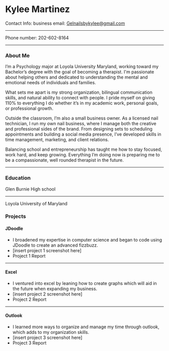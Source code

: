

# Kylee Martinez
Contact Info:
business email: Gelnailsbykylee@gmail.com

***

Phone number: 202-602-8164

***

### About Me 
I’m a Psychology major at Loyola University Maryland, working toward my Bachelor’s degree with the goal of becoming a therapist. I'm passionate about helping others and dedicated to understanding the mental and emotional needs of individuals and families.

What sets me apart is my strong organization, bilingual communication skills, and natural ability to connect with people. I pride myself on giving 110% to everything I do whether it’s in my academic work, personal goals, or professional growth.

Outside the classroom, I’m also a small business owner. As a licensed nail technician, I run my own nail business, where I manage both the creative and professional sides of the brand. From designing sets to scheduling appointments and building a social media presence, I’ve developed skills in time management, marketing, and client relations.

Balancing school and entrepreneurship has taught me how to stay focused, work hard, and keep growing. Everything I’m doing now is preparing me to be a compassionate, well rounded therapist in the future.

***

### Education 
Glen Burnie High school

***

Loyola University of Maryland 



### Projects

#### JDoodle
 - I broadened my expertise in computer science and began to code using JDoodle to create an advanced fizzbuzz.
 - [insert project 1 screenshot here]
 - Project 1 Report

***

#### Excel
 - I ventured into excel by leaning how to create graphs which will aid in the future when expanding my business.
 - [insert project 2 screenshot here]
 - Project 2 Report
 
***

#### Outlook
 - I learned more ways to organize and manage my time through outlook, which adds to my organization skills.
 - [insert project 3 screenshot here]
 - Project 3 Report
